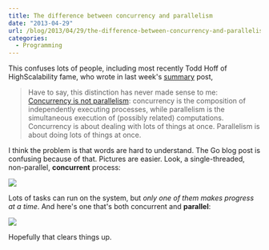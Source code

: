 ```yaml
---
title: The difference between concurrency and parallelism
date: "2013-04-29"
url: /blog/2013/04/29/the-difference-between-concurrency-and-parallelism/
categories:
  - Programming
---
```

This confuses lots of people, including most recently Todd Hoff of HighScalability fame, who wrote in last week's [summary](http://highscalability.com/blog/2013/4/26/stuff-the-internet-says-on-scalability-for-april-26-2013.html) post,

> Have to say, this distinction has never made sense to me: [Concurrency is not parallelism](http://blog.golang.org/2013/01/concurrency-is-not-parallelism.html): concurrency is the composition of independently executing processes, while parallelism is the simultaneous execution of (possibly related) computations. Concurrency is about dealing with lots of things at once. Parallelism is about doing lots of things at once.

I think the problem is that words are hard to understand. The Go blog post is confusing because of that. Pictures are easier. Look, a single-threaded, non-parallel, **concurrent** process:

![](/media/2013/04/Screen-Shot-2013-04-29-at-9.26.56-AM.png)

Lots of tasks can run on the system, but *only one of them makes progress at a time*. And here's one that's both concurrent and **parallel**:

![](/media/2013/04/Screen-Shot-2013-04-29-at-9.28.05-AM.png)

Hopefully that clears things up.


